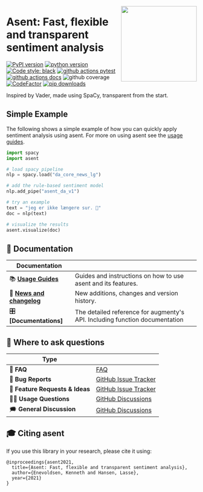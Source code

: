 <a href="https://github.com/kennethenevoldsen/asent"><img src="https://github.com/KennethEnevoldsen/asent/blob/main/docs/img/logo_black_font.png?raw=true" width="200" align="right" /></a>
# Asent: Fast, flexible and transparent sentiment analysis


[![PyPI version](https://badge.fury.io/py/asent.svg)](https://pypi.org/project/asent/)
[![python version](https://img.shields.io/badge/Python-%3E=3.7-blue)](https://github.com/kennethenevoldsen/asent)
[![Code style: black](https://img.shields.io/badge/Code%20Style-Black-black)](https://black.readthedocs.io/en/stable/the_black_code_style/current_style.html)
[![github actions pytest](https://github.com/kennethenevoldsen/asent/actions/workflows/pytest-cov-comment.yml/badge.svg)](https://github.com/kennethenevoldsen/asent/actions)
[![github actions docs](https://github.com/kennethenevoldsen/asent/actions/workflows/documentation.yml/badge.svg)](https://kennethenevoldsen.github.io/asent/)
![github coverage](https://img.shields.io/endpoint?url=https://gist.githubusercontent.com/KennethEnevoldsen/2d5c14e682c3560240fe05cc7c9f4d2d/raw/badge-asent-pytest-coverage.json)
[![CodeFactor](https://www.codefactor.io/repository/github/kennethenevoldsen/asent/badge)](https://www.codefactor.io/repository/github/kennethenevoldsen/asent)
[![pip downloads](https://img.shields.io/pypi/dm/asent.svg)](https://pypi.org/project/asent/)
<!-- [![Streamlit App](https://static.streamlit.io/badges/streamlit_badge_black_white.svg)](https://share.streamlit.io/kennethenevoldsen/asent/dev/streamlit.py) -->


Inspired by Vader, made using SpaCy, transparent from the start.


## Simple Example
The following shows a simple example of how you can quickly apply sentiment analysis using asent. For more on using asent see the [usage guides].

```python
import spacy
import asent

# load spacy pipeline
nlp = spacy.load("da_core_news_lg")

# add the rule-based sentiment model
nlp.add_pipe("asent_da_v1")

# try an example
text = "jeg er ikke længere sur. 👿"
doc = nlp(text)

# visualize the results
asent.visualize(doc)
```

## 📖 Documentation

| Documentation              |                                                                             |
| -------------------------- | --------------------------------------------------------------------------- |
| 📚 **[Usage Guides]**       | Guides and instructions on how to use asent and its features.               |
| 📰 **[News and changelog]** | New additions, changes and version history.                                 |
| 🎛 **[Documentations]**     | The detailed reference for augmenty's API. Including function documentation |


[usage guides]: https://kennethenevoldsen.github.io/asent/introduction.html
[api references]: https://kennethenevoldsen.github.io/asent/
[Demo]: https://share.streamlit.io/kennethenevoldsen/augmenty/dev/streamlit.py
[News and changelog]: https://kennethenevoldsen.github.io/augmenty/news.html

## 💬 Where to ask questions

| Type                           |                        |
| ------------------------------ | ---------------------- |
| 🚨 **FAQ**              | [FAQ] |
| 🚨 **Bug Reports**              | [GitHub Issue Tracker] |
| 🎁 **Feature Requests & Ideas** | [GitHub Issue Tracker] |
| 👩‍💻 **Usage Questions**          | [GitHub Discussions]   |
| 🗯 **General Discussion**       | [GitHub Discussions]   |


[FAQ]: https://kennethenevoldsen.github.io/augmenty/faq.html
[github issue tracker]: https://github.com/kennethenevoldsen/asent/issues
[github discussions]: https://github.com/kennethenevoldsen/asent/discussions

## 🎓 Citing asent

If you use this library in your research, please cite it using:

```
@inproceedings{asent2021,
  title={Asent: Fast, flexible and transparent sentiment analysis},
  author={Enevoldsen, Kenneth and Hansen, Lasse},
  year={2021}
}
```